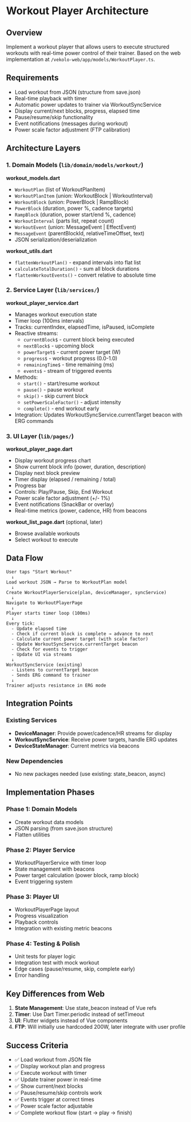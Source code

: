 # Workout Player Architecture

## Overview
Implement a workout player that allows users to execute structured workouts with real-time power control of their trainer. Based on the web implementation at `/vekolo-web/app/models/WorkoutPlayer.ts`.

## Requirements
- Load workout from JSON (structure from save.json)
- Real-time playback with timer
- Automatic power updates to trainer via WorkoutSyncService
- Display current/next blocks, progress, elapsed time
- Pause/resume/skip functionality
- Event notifications (messages during workout)
- Power scale factor adjustment (FTP calibration)

## Architecture Layers

### 1. Domain Models (`lib/domain/models/workout/`)
**workout_models.dart**
- `WorkoutPlan` (list of WorkoutPlanItem)
- `WorkoutPlanItem` (union: WorkoutBlock | WorkoutInterval)
- `WorkoutBlock` (union: PowerBlock | RampBlock)
- `PowerBlock` (duration, power %, cadence targets)
- `RampBlock` (duration, power start/end %, cadence)
- `WorkoutInterval` (parts list, repeat count)
- `WorkoutEvent` (union: MessageEvent | EffectEvent)
- `MessageEvent` (parentBlockId, relativeTimeOffset, text)
- JSON serialization/deserialization

**workout_utils.dart**
- `flattenWorkoutPlan()` - expand intervals into flat list
- `calculateTotalDuration()` - sum all block durations
- `flattenWorkoutEvents()` - convert relative to absolute time

### 2. Service Layer (`lib/services/`)
**workout_player_service.dart**
- Manages workout execution state
- Timer loop (100ms intervals)
- Tracks: currentIndex, elapsedTime, isPaused, isComplete
- Reactive streams:
  - `currentBlock$` - current block being executed
  - `nextBlock$` - upcoming block
  - `powerTarget$` - current power target (W)
  - `progress$` - workout progress (0.0-1.0)
  - `remainingTime$` - time remaining (ms)
  - `events$` - stream of triggered events
- Methods:
  - `start()` - start/resume workout
  - `pause()` - pause workout
  - `skip()` - skip current block
  - `setPowerScaleFactor()` - adjust intensity
  - `complete()` - end workout early
- Integration: Updates WorkoutSyncService.currentTarget beacon with ERG commands

### 3. UI Layer (`lib/pages/`)
**workout_player_page.dart**
- Display workout progress chart
- Show current block info (power, duration, description)
- Display next block preview
- Timer display (elapsed / remaining / total)
- Progress bar
- Controls: Play/Pause, Skip, End Workout
- Power scale factor adjustment (+/- 1%)
- Event notifications (SnackBar or overlay)
- Real-time metrics (power, cadence, HR) from beacons

**workout_list_page.dart** (optional, later)
- Browse available workouts
- Select workout to execute

## Data Flow

```
User taps "Start Workout"
  ↓
Load workout JSON → Parse to WorkoutPlan model
  ↓
Create WorkoutPlayerService(plan, deviceManager, syncService)
  ↓
Navigate to WorkoutPlayerPage
  ↓
Player starts timer loop (100ms)
  ↓
Every tick:
  - Update elapsed time
  - Check if current block is complete → advance to next
  - Calculate current power target (with scale factor)
  - Update WorkoutSyncService.currentTarget beacon
  - Check for events to trigger
  - Update UI via streams
  ↓
WorkoutSyncService (existing)
  - Listens to currentTarget beacon
  - Sends ERG command to trainer
  ↓
Trainer adjusts resistance in ERG mode
```

## Integration Points

### Existing Services
- **DeviceManager**: Provide power/cadence/HR streams for display
- **WorkoutSyncService**: Receive power targets, handle ERG updates
- **DeviceStateManager**: Current metrics via beacons

### New Dependencies
- No new packages needed (use existing: state_beacon, async)

## Implementation Phases

### Phase 1: Domain Models
- Create workout data models
- JSON parsing (from save.json structure)
- Flatten utilities

### Phase 2: Player Service
- WorkoutPlayerService with timer loop
- State management with beacons
- Power target calculation (power block, ramp block)
- Event triggering system

### Phase 3: Player UI
- WorkoutPlayerPage layout
- Progress visualization
- Playback controls
- Integration with existing metric beacons

### Phase 4: Testing & Polish
- Unit tests for player logic
- Integration test with mock workout
- Edge cases (pause/resume, skip, complete early)
- Error handling

## Key Differences from Web

1. **State Management**: Use state_beacon instead of Vue refs
2. **Timer**: Use Dart Timer.periodic instead of setTimeout
3. **UI**: Flutter widgets instead of Vue components
4. **FTP**: Will initially use hardcoded 200W, later integrate with user profile

## Success Criteria
- ✅ Load workout from JSON file
- ✅ Display workout plan and progress
- ✅ Execute workout with timer
- ✅ Update trainer power in real-time
- ✅ Show current/next blocks
- ✅ Pause/resume/skip controls work
- ✅ Events trigger at correct times
- ✅ Power scale factor adjustable
- ✅ Complete workout flow (start → play → finish)
